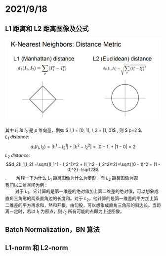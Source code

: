 # 2021/9/18

## L1 距离和 L2 距离图像及公式

![Alt text](./img/Distance.png "Distance Metric")

其中 $I_1$ 和 $I_2$ 是 $p$ 维向量，例如 $ I_1 = [0, 1], I_2 = [1, 0]$ , 则 $ p=2 $.  
$L_1$ $distance$:$$d_1(I_1,I_2) = |I_1^1 - I_2^1| + |I_1^2 - I_2^2| = |0 - 1| + |1 - 0| = 2$$
$L_2$ $distance$:$$d_2(I_1,I_2) =\sqrt{(I_1^1 - I_2^1)^2 + (I_1^2 - I_2^2)^2}=\sqrt{(0 - 1)^2 + (1 - 0)^2}=\sqrt2$$.
&emsp;&emsp;解释一下为什么 $L_1$ 距离图像为什么为菱形，而 $L_2$ 距离图像为圆  
我们以二维空间为例 :  
&emsp;&emsp; 对于 $L_1$，它计算的是第一维差的绝对值加上第二维差的绝对值，可以想象成直角三角形的两条直角边的长度和。对于 $L_2$，他计算的是第一维差的平方加上第二维差的平方再求和，然和开根。由勾股，可以想象成直角三角形的斜边长。当距离一定时，若以 $I_1$ 为原点，则 $I_2$ 所有可能的点即为上述图像。

## Batch Normalization，BN 算法

## L1-norm 和 L2-norm
